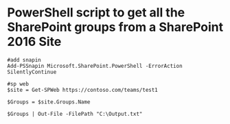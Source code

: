 # PowerShell script to get all the SharePoint groups from a SharePoint 2016 Site

    #add snapin
    Add-PSSnapin Microsoft.SharePoint.PowerShell -ErrorAction SilentlyContinue 

    #sp web
    $site = Get-SPWeb https://contoso.com/teams/test1

    $Groups = $site.Groups.Name

    $Groups | Out-File -FilePath "C:\Output.txt"
